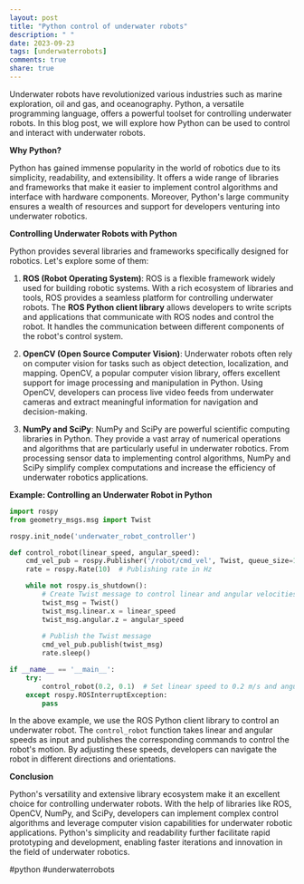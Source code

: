 ```yaml
---
layout: post
title: "Python control of underwater robots"
description: " "
date: 2023-09-23
tags: [underwaterrobots]
comments: true
share: true
---
```


Underwater robots have revolutionized various industries such as marine exploration, oil and gas, and oceanography. Python, a versatile programming language, offers a powerful toolset for controlling underwater robots. In this blog post, we will explore how Python can be used to control and interact with underwater robots.

**Why Python?**

Python has gained immense popularity in the world of robotics due to its simplicity, readability, and extensibility. It offers a wide range of libraries and frameworks that make it easier to implement control algorithms and interface with hardware components. Moreover, Python's large community ensures a wealth of resources and support for developers venturing into underwater robotics.

**Controlling Underwater Robots with Python**

Python provides several libraries and frameworks specifically designed for robotics. Let's explore some of them:

1. **ROS (Robot Operating System)**: ROS is a flexible framework widely used for building robotic systems. With a rich ecosystem of libraries and tools, ROS provides a seamless platform for controlling underwater robots. The **ROS Python client library** allows developers to write scripts and applications that communicate with ROS nodes and control the robot. It handles the communication between different components of the robot's control system.

2. **OpenCV (Open Source Computer Vision)**: Underwater robots often rely on computer vision for tasks such as object detection, localization, and mapping. OpenCV, a popular computer vision library, offers excellent support for image processing and manipulation in Python. Using OpenCV, developers can process live video feeds from underwater cameras and extract meaningful information for navigation and decision-making.

3. **NumPy and SciPy**: NumPy and SciPy are powerful scientific computing libraries in Python. They provide a vast array of numerical operations and algorithms that are particularly useful in underwater robotics. From processing sensor data to implementing control algorithms, NumPy and SciPy simplify complex computations and increase the efficiency of underwater robotics applications.

**Example: Controlling an Underwater Robot in Python**

```python
import rospy
from geometry_msgs.msg import Twist

rospy.init_node('underwater_robot_controller')

def control_robot(linear_speed, angular_speed):
    cmd_vel_pub = rospy.Publisher('/robot/cmd_vel', Twist, queue_size=10)
    rate = rospy.Rate(10)  # Publishing rate in Hz

    while not rospy.is_shutdown():
        # Create Twist message to control linear and angular velocities
        twist_msg = Twist()
        twist_msg.linear.x = linear_speed
        twist_msg.angular.z = angular_speed
        
        # Publish the Twist message
        cmd_vel_pub.publish(twist_msg)
        rate.sleep()

if __name__ == '__main__':
    try:
        control_robot(0.2, 0.1)  # Set linear speed to 0.2 m/s and angular speed to 0.1 rad/s
    except rospy.ROSInterruptException:
        pass

```

In the above example, we use the ROS Python client library to control an underwater robot. The `control_robot` function takes linear and angular speeds as input and publishes the corresponding commands to control the robot's motion. By adjusting these speeds, developers can navigate the robot in different directions and orientations.

**Conclusion**

Python's versatility and extensive library ecosystem make it an excellent choice for controlling underwater robots. With the help of libraries like ROS, OpenCV, NumPy, and SciPy, developers can implement complex control algorithms and leverage computer vision capabilities for underwater robotic applications. Python's simplicity and readability further facilitate rapid prototyping and development, enabling faster iterations and innovation in the field of underwater robotics.

#python #underwaterrobots